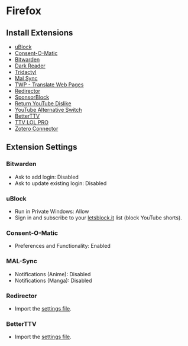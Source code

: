 # Firefox

## Install Extensions

- [uBlock](https://addons.mozilla.org/en-US/firefox/addon/ublock-origin)
- [Consent-O-Matic](https://addons.mozilla.org/en-US/firefox/addon/consent-o-matic)
- [Bitwarden](https://addons.mozilla.org/en-US/firefox/addon/bitwarden-password-manager)
- [Dark Reader](https://addons.mozilla.org/en-US/firefox/addon/darkreader)
- [Tridactyl](https://addons.mozilla.org/en-US/firefox/addon/tridactyl-vim/)
- [Mal Sync](https://addons.mozilla.org/en-US/firefox/addon/mal-sync)
- [TWP - Translate Web Pages](https://addons.mozilla.org/en-US/firefox/addon/traduzir-paginas-web)
- [Redirector](https://addons.mozilla.org/en-US/firefox/addon/redirector)
- [SponsorBlock](https://addons.mozilla.org/en-US/firefox/addon/sponsorblock)
- [Return YouTube Dislike](https://addons.mozilla.org/en-US/firefox/addon/return-youtube-dislikes/)
- [YouTube Alternative Switch](https://addons.mozilla.org/en-US/firefox/addon/youtube-alternative-switch/)
- [BetterTTV](https://addons.mozilla.org/en-US/firefox/addon/betterttv)
- [TTV LOL PRO](https://addons.mozilla.org/en-US/firefox/addon/ttv-lol-pro/)
- [Zotero Connector](https://www.zotero.org/download/connectors)

## Extension Settings

### Bitwarden

- Ask to add login: Disabled
- Ask to update existing login: Disabled

### uBlock

- Run in Private Windows: Allow
- Sign in and subscribe to your [letsblock.it](https://letsblock.it/help/use-list) list (block YouTube shorts).

### Consent-O-Matic

- Preferences and Functionality: Enabled

### MAL-Sync

- Notifications (Anime): Disabled
- Notifications (Manga): Disabled

### Redirector

- Import the [settings file](./Redirector.json).

### BetterTTV

- Import the [settings file](./bttv_settings.backup).

